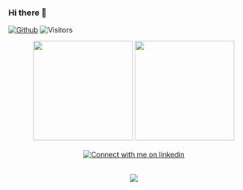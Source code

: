 ### Hi there 👋

[![Github](https://img.shields.io/github/followers/johnnybigoo?label=Follow&style=social)](https://github.com/johnnybigoo)
<img src="https://visitor-badge.laobi.icu/badge?page_id=johnnybigoo" alt="Visitors" >
<div align="center"> 
  <a>
    <img height=200 src="https://acedev003-readme-stats.vercel.app/api/top-langs/?username=johnnybigoo&layout=compact&langs_count=10&card_width=350&theme=nord">
  </a>
  <a>
    <img height=200 src="https://github-readme-stats.vercel.app/api/?username=johnnybigoo&show_icons=true&count_private=true&show_icons=true&line_height=28&&card_width=400&theme=nord">
  </a>
</div>

<br/>

<div align="center">
  <a href="https://www.linkedin.com/in/jonestavares#gh-light-mode-only">
  <img src="https://img.shields.io/badge/LinkedIn-3572A5?style=for-the-badge&logo=linkedin&logoColor=white#gh-light-mode-only" alt="Connect with me on linkedin" >
  </a>
</div>

<br/>

<p align="center">
  <a href="https://skillicons.dev">
    <img src="https://skillicons.dev/icons?i=idea,vscode,dart,flutter,materialui,postgres&theme=light" />
  </a>
</p>

<!--
<div align="center">
<p align="center" vertical-align="center">Tools & Technologies</p>
<img src="https://cdn.jsdelivr.net/gh/devicons/devicon/icons/jetbrains/jetbrains-original.svg" height="50" width="75" />
<img src="https://cdn.jsdelivr.net/gh/devicons/devicon/icons/vscode/vscode-original.svg" height="50" width="75" />
<img src="https://cdn.jsdelivr.net/gh/devicons/devicon/icons/dart/dart-original.svg" height="50" width="75" />
<img src="https://cdn.jsdelivr.net/gh/devicons/devicon/icons/flutter/flutter-original.svg" height="50" width="75" />
<img src="https://cdn.jsdelivr.net/gh/devicons/devicon/icons/materialui/materialui-original.svg" height="50" width="75" />
<img src="https://cdn.jsdelivr.net/gh/devicons/devicon/icons/python/python-original.svg" height="50" width="75" />
<img src="https://cdn.jsdelivr.net/gh/devicons/devicon/icons/django/django-plain.svg" height="50" width="75" />
<img src="https://cdn.jsdelivr.net/gh/devicons/devicon/icons/postgresql/postgresql-original.svg" height="50" width="75" />
</div>  
--> 



 
<!--

<center>
  <table>
    <tr>
      <td>
        <img align="center" height="195" src="https://github-readme-stats.vercel.app/api/top-langs/?username=johnnybigoo&layout=compact&theme=nord&langs_count=10">
      </td>
      <td>
        <img align="center" src="https://github-readme-stats.vercel.app/api?username=johnnybigoo&count_private=true&show_icons=true&theme=nord">
      </td>
    </tr>
  </table>
</center>


<p align="center">
  <a href="https://linkedin.com/in/jonestavares" target="_blank">
    <img align="center" width="100" alt="LinkedIn" src="https://img.shields.io/badge/linkedin-%230077B5.svg?&style=for-the-badge&logo=linkedin&logoColor=white" />
  </a>
 </p>

-->

<!--
<center>
  <table>
    <tr>
      <td>
        <img align="center" src="https://github-readme-stats.vercel.app/api?username=johnnybigoo&count_private=true&show_icons=true&theme=default" />
      </td>
      <td><img align="center" height="190" src="https://github-readmestats.anuraghazra1.vercel.app/api/toplangs/username=johnnybigoo&layout=compact&theme=default" /></td>
   </tr>   
  </table>
</center>

<p align="center">
  <a href="https://linkedin.com/in/jonestavares" target="_blank">
    <img align="center" width="100" alt="LinkedIn" src="https://img.shields.io/badge/linkedin-%230077B5.svg?&style=for-the-badge&logo=linkedin&logoColor=white" />
  </a>
 </p>

<img align="center" src="https://cdn.jsdelivr.net/npm/simple-icons@3.0.1/icons/linkedin.svg" alt="otavioperkles" height="35" width="35" />
  
-->


<!--
### Hey 👋, I'm Jones

[![Github](https://img.shields.io/github/followers/johhnybigoo?label=Follow&style=social)](https://github.com/johhnybigoo)
-->

<!-- Light Mode -->
<!--
<div align="center"> 
  <a href="https://github.com/anuraghazra/github-readme-stats#gh-light-mode-only">
  <img height=200 src="https://github-readme-stats-git-master-rstaa-rickstaa.vercel.app/api/top-langs/?username=johnnybigoo&layout=compact&langs_count=10&hide_border=1&role=OWNER,COLLABORATOR#gh-light-mode-only" alt="Jones Tavares' Language stats" />
  </a>
  <a href="https://github.com/anuraghazra/github-readme-stats#gh-light-mode-only">
  <img height=200 src="https://github-readme-stats-git-master-rstaa-rickstaa.vercel.app/api?username=johhnybigoo&show_icons=true&count_private=true&line_height=28&hide_border=1&include_all_commits=true&card_width=450&role=OWNER,COLLABORATOR&exclude_repo=github-readme-stats#gh-light-mode-only" alt="Jones Tavares' Github stats" />
  </a>
</div>
-->

<!-- Dark Mode -->
<!--
<div align="center"> 
  <a href="https://github.com/anuraghazra/github-readme-stats#gh-dark-mode-only">
  <img height=200 src="https://github-readme-stats-git-master-rstaa-rickstaa.vercel.app/api/top-langs/?username=johhnybigoo&layout=compact&langs_count=10&hide_border=1&role=OWNER,COLLABORATOR&theme=dark&bg_color=000000#gh-dark-mode-only" alt="Jones Tavares' Language stats" />
  </a>
  <a href="https://github.com/anuraghazra/github-readme-stats#gh-dark-mode-only">
  <img height=200 src="https://github-readme-stats-git-master-rstaa-rickstaa.vercel.app/api?username=johhnybigoo&show_icons=true&count_private=true&line_height=28&hide_border=1&include_all_commits=true&card_width=450&role=OWNER,COLLABORATOR&exclude_repo=github-readme-stats&theme=dark&bg_color=000000#gh-dark-mode-only" alt="Jones Tavares' Github stats" />
  </a>
</div>
<br/> 
-->

<!-- Light Mode -->
<!--
<a href="https://www.linkedin.com/in/jonestavares#gh-light-mode-only">
<img src="https://img.shields.io/badge/LinkedIn-3572A5?style=for-the-badge&logo=linkedin&logoColor=white#gh-light-mode-only" alt="Connect with me on linkedin" >
</a>
-->

<!-- Dark Mode -->
<!--
<a href="https://www.linkedin.com/in/jonestavares#gh-dark-mode-only">
<img src="https://img.shields.io/badge/LinkedIn-ffffff?style=for-the-badge&logo=linkedin&logoColor=0077B5#gh-dark-mode-only" alt="Connect with me on linkedin" >
</a>
-->

<!--
**johnnybigoo/johnnybigoo** is a ✨ _special_ ✨ repository because its `README.md` (this file) appears on your GitHub profile.

Here are some ideas to get you started:

- 🔭 I’m currently working on ...
- 🌱 I’m currently learning ...
- 👯 I’m looking to collaborate on ...
- 🤔 I’m looking for help with ...
- 💬 Ask me about ...
- 📫 How to reach me: ...
- 😄 Pronouns: ...
- ⚡ Fun fact: ...

[![My GitHub Language Stats](https://github-readme-stats.vercel.app/api/top-langs/?username=johnnybigoo&langs_count=5&theme=default_repocard)]()

[![My GitHub Stats](https://github-readme-stats.vercel.app/api/?username=johnnybigoo&count_private=true&theme=default_repocard&showicons=true)]()
-->

<!--

<div style="display: inline_block">
<br>
  <samp>
  <p align="left" vertical-align="center">
  🔧 Main Tools
  </p>
  <br>
  <p align="left">
    <img src="https://cdn.jsdelivr.net/gh/devicons/devicon/icons/vscode/vscode-original.svg" height="30" width="55" alt="visual studio code logo" title="Visual Studio Code" />
    <img src="https://cdn.jsdelivr.net/gh/devicons/devicon/icons/figma/figma-original.svg" height="30" width="55" alt="figma logo" title="Figma" />
    <img src="https://cdn.jsdelivr.net/gh/devicons/devicon/icons/canva/canva-original.svg" height="30" width="55" alt="canva logo" title="Canva" />
    <img src="https://cdn.jsdelivr.net/gh/devicons/devicon/icons/trello/trello-plain.svg" height="30" width="55" alt="trello logo" title="Trello" />
    <img src="https://cdn.jsdelivr.net/gh/devicons/devicon/icons/jira/jira-original.svg" height="30" width="55" alt="jira logo" title="Jira" />
    <img src="https://cdn.jsdelivr.net/gh/devicons/devicon/icons/filezilla/filezilla-plain.svg" height="30" width="55" alt="filezilla logo" title="FileZilla" />
    <img src="https://cdn.jsdelivr.net/gh/devicons/devicon/icons/git/git-original.svg" height="30" width="55" alt="git logo" title="Git" />
    <img src="https://cdn.jsdelivr.net/gh/devicons/devicon/icons/linux/linux-original.svg" height="30" width="55" alt="linux logo" title="Linux" />
    <img src="https://cdn.jsdelivr.net/gh/devicons/devicon/icons/npm/npm-original-wordmark.svg"  height="30" width="55" alt="NPM - Node Package Managar" title="NPM" />
  </p>
</div>

URL default = https://github-readme-stats.vercel.app

-->

